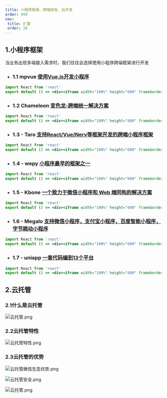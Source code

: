 ```yaml
---
title: 小程序框架、跨端研发、云开发
order: 999
nav:
 title: 扩展
 order: 10
---
```



## 1.小程序框架

<Alert type="info">
当业务出现多端接入需求时，我们往往会选择使用小程序跨端框架进行开发
</Alert>

- ### 1.1 mpvue [使用Vue.js开发小程序](http://mpvue.com/)



```jsx
import React from 'react'
export default () => <div><iframe width="100%" height="600" frameborder="0" src="http://mpvue.com/"></iframe></div>

```

- ### 1.2  Chameleon [变色龙-跨端统一解决方案](https://cml.js.org/)



```jsx
import React from 'react'
export default () => <div><iframe width="100%" height="600" frameborder="0" src="https://cml.js.org/"></iframe></div>

```

- ### 1.3 - Taro [支持React/Vue/Nerv等框架开发的跨端小程序框架](http://taro-docs.jd.com/taro/docs/README)

```jsx
import React from 'react'
export default () => <div><iframe width="100%" height="600" frameborder="0" src="http://taro-docs.jd.com/taro/docs/README"></iframe></div>

```

 - ### 1.4 - wepy [小程序最早的框架之一](https://wepyjs.github.io/wepy-docs/2.x/)

```jsx
import React from 'react'
export default () => <div><iframe width="100%" height="600" frameborder="0" src="https://wepyjs.github.io/wepy-docs/2.x/"></iframe></div>

```

 - ### 1.5 - Kbone [一个致力于微信小程序和 Web 端同构的解决方案](https://wechat-miniprogram.github.io/kbone/docs/)

```jsx
import React from 'react'
export default () => <div><iframe width="100%" height="600" frameborder="0" src="https://wechat-miniprogram.github.io/kbone/docs/"></iframe></div>

```

 - ### 1.6 - Megalo [支持微信小程序，支付宝小程序，百度智能小程序，字节跳动小程序](https://github.com/kaola-fed/megalo)

```jsx
import React from 'react'
export default () => <div><iframe width="100%" height="600" frameborder="0" src="https://github.com/kaola-fed/megalo"></iframe></div>

```

 - ### 1.7 - uniapp [一套代码编到13个平台](https://uniapp.dcloud.io)

```jsx
import React from 'react'
export default () => <div><iframe width="100%" height="600" frameborder="0" src="https://uniapp.dcloud.io"></iframe></div>

```


## 2.云托管

### 2.1什么是云托管

![云托管.png](https://s2.loli.net/2021/12/09/BntfawhPJ3Wxgkc.png)

### 2.2云托管特性

![云托管特性.png](https://s2.loli.net/2021/12/09/vomUXYcyLgAE2Q5.png)

### 2.3云托管的优势


![云托管微信生态优势.png](https://s2.loli.net/2021/12/09/C1XjlNItzk4VKvm.png)

![云托管安全.png](https://s2.loli.net/2021/12/09/vzpV5GWOMEH8B6Q.png)

![云托管.png](https://s2.loli.net/2021/12/09/GlC9g72DtrMT8Ln.png)


